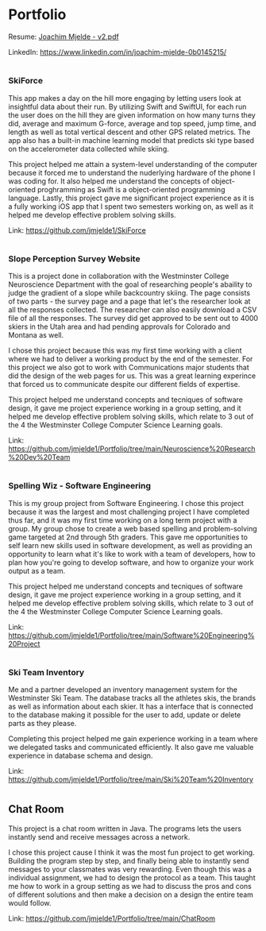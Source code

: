 # Portfolio

Resume: [Joachim Mjelde - v2.pdf](https://github.com/jmjelde1/Portfolio/files/11358186/Joachim.Mjelde.-.v2.pdf)

LinkedIn: https://www.linkedin.com/in/joachim-mjelde-0b0145215/

#

### SkiForce

This app makes a day on the hill more engaging by letting users look at insightful data about their run. By utilizing Swift and SwiftUI, for each run the user does on the hill they are given information on how many turns they did, average and maximum G-force, average and top speed, jump time, and length as well as total vertical descent and other GPS related metrics. The app also has a built-in machine learning model that predicts ski type based on the accelerometer data collected while skiing.

This project helped me attain a system-level understanding of the computer because it forced me to understand the nuderlying hardware of the phone I was coding for. It also helped me understand the concepts of object-oriented proghramming as Swift is a object-oriented programming language. Lastly, this project gave me significant project experience as it is a fully working iOS app that I spent two semesters working on, as well as it helped me develop effective problem solving skills.

Link: https://github.com/jmjelde1/SkiForce


#

### Slope Perception Survey Website

This is a project done in collaboration with the Westminster College Neuroscience Department with the goal of researching people's abaility to judge the gradient of a slope while backcountry skiing. The page consists of two parts - the survey page and a page that let's the researcher look at all the responses collected. The researcher can also easily download a CSV file of all the responses. The survey did get approved to be sent out to 4000 skiers in the Utah area and had pending approvals for Colorado and Montana as well.

I chose this project because this was my first time working with a client where we had to deliver a working product by the end of the semester. For this project we also got to work with Communications major students that did the design of the web pages for us. This was a great learning experince that forced us to communicate despite our different fields of expertise.

This project helped me understand concepts and tecniques of software design, it gave me project experience working in a group setting, and it helped me develop effective problem solving skills, which relate to 3 out of the 4 the Westminster College Computer Science Learning goals. 

Link: https://github.com/jmjelde1/Portfolio/tree/main/Neuroscience%20Research%20Dev%20Team 

# 

### Spelling Wiz - Software Engineering

This is my group project from Software Engineering. I chose this project because it was the largest and most challenging project I have completed thus far, and it was my first time working on a long term project with a group. My group chose to create a web based spelling and problem-solving game targeted at 2nd through 5th graders. This gave me opportunities to self learn new skills used in software development, as well as providing an opportunity to learn what it's like to work with a team of developers, how to plan how you're going to develop software, and how to organize your work output as a team.

This project helped me understand concepts and tecniques of software design, it gave me project experience working in a group setting, and it helped me develop effective problem solving skills, which relate to 3 out of the 4 the Westminster College Computer Science Learning goals.

Link: https://github.com/jmjelde1/Portfolio/tree/main/Software%20Engineering%20Project


#

### Ski Team Inventory

Me and a partner developed an inventory management system for the Westminster Ski Team. The database tracks all the athletes skis, the brands as well as information about each skier. It has a interface that is connected to the database making it possible for the user to add, update or delete parts as they please.

Completing this project helped me gain experience working in a team where we delegated tasks and communicated efficiently. It also gave me valuable experience in database schema and design. 

Link: https://github.com/jmjelde1/Portfolio/tree/main/Ski%20Team%20Inventory 

#


## Chat Room

This project is a chat room written in Java. The programs lets the users instantly send and receive messages across a network.

I chose this project cause I think it was the most fun project to get working. Building the program step by step, and finally being able to instantly send messages to your classmates was very rewarding. Even though this was a individual assignment, we had to design the protocol as a team. This taught me how to work in a group setting as we had to discuss the pros and cons of different solutions and then make a decision on a design the entire team would follow.

Link: https://github.com/jmjelde1/Portfolio/tree/main/ChatRoom
